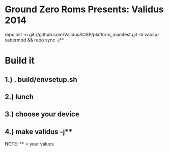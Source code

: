Ground Zero Roms Presents: Validus 2014
===========================================================================================================================

repo init -u git://github.com/ValidusAOSP/platform_manifest.git -b vaosp-sabermod && repo sync -j**

Build it
========

1.) . build/envsetup.sh
-----------------------
2.) lunch
-----------------------
3.) choose your device
-----------------------
4.) make validus -j**
-----------------------

NOTE: ** = your values 





